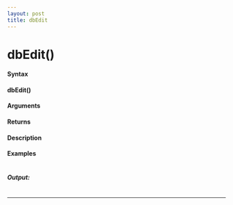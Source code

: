 ```yaml
---
layout: post
title: dbEdit
---
```


# dbEdit()


#### Syntax

#### dbEdit()

#### Arguments

#### Returns

#### Description

#### Examples

```

```

##### Output:

```

```

---